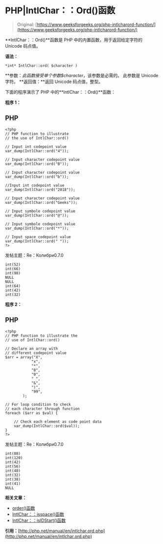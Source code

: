 # PHP|IntlChar：：Ord()函数

> Original: [https://www.geeksforgeeks.org/php-intlcharord-function/](https://www.geeksforgeeks.org/php-intlcharord-function/)

**IntlChar：：Ord()**函数是 PHP 中的内置函数，用于返回给定字符的 Unicode 码点值。

**语法：**

```
*int* IntlChar::ord( $character )
```

**参数：**此函数接受单个参数*$character*，该参数是必需的。 此参数是 Unicode 字符。
**返回值：**返回 Unicode 码点值，整型。

下面的程序演示了 PHP 中的**IntlChar：：Ord()**函数：

**程序 1：**

## PHP

```
<?php
// PHP function to illustrate
// the use of IntlChar::ord()

// Input int codepoint value
var_dump(IntlChar::ord("4"));

// Input character codepoint value
var_dump(IntlChar::ord("B"));

// Input character codepoint value
var_dump(IntlChar::ord("b"));

//Input int codepoint value
var_dump(IntlChar::ord("2018"));

// Input character codepoint value
var_dump(IntlChar::ord("Geeks"));

// Input symbole codepoint value
var_dump(IntlChar::ord("@"));

// Input symbole codepoint value
var_dump(IntlChar::ord("*"));

// Input space codepoint value
var_dump(IntlChar::ord(" "));
?>
```

发帖主题：Re：Колибри0.7.0

```
int(52)
int(66)
int(98)
NULL
NULL
int(64)
int(42)
int(32)
```

**程序 2：**

## PHP

```
<?php
// PHP function to illustrate the
// use of IntlChar::ord()

// Declare an array with
// different codepoint value
$arr = array("X",
            "x",
            "*",
            "8",
            "0",
            " ", 
            "&",
            ")",
            "99",
        );

// For loop condition to check
// each character through function
foreach ($arr as $val) {

    // Check each element as code point data
    var_dump(IntlChar::ord($val));
}
?>           
```

发帖主题：Re：Колибри0.7.0

```
int(88)
int(120)
int(42)
int(56)
int(48)
int(32)
int(38)
int(41)
NULL
```

**相关文章：**

*   [order()函数](https://www.geeksforgeeks.org/php-ord-function/)
*   [IntlChar：：isspace()函数](https://www.geeksforgeeks.org/php-intlcharisspace-function/)
*   [IntlChar：：isIDStart()函数](https://www.geeksforgeeks.org/php-intlcharisidstart-function/)

**引用：**[http://php.net/manual/en/intlchar.ord.php](http://php.net/manual/en/intlchar.ord.php)